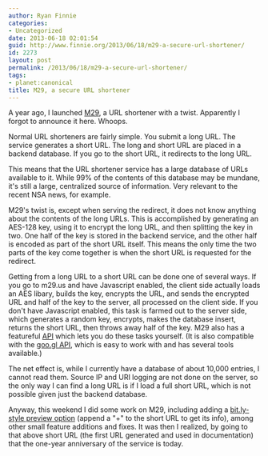 ```yaml
---
author: Ryan Finnie
categories:
- Uncategorized
date: 2013-06-18 02:01:54
guid: http://www.finnie.org/2013/06/18/m29-a-secure-url-shortener/
id: 2273
layout: post
permalink: /2013/06/18/m29-a-secure-url-shortener/
tags:
- planet:canonical
title: M29, a secure URL shortener
---
```

A year ago, I launched [M29](http://m29.us/), a URL shortener with a twist. Apparently I forgot to announce it here. Whoops.

Normal URL shorteners are fairly simple. You submit a long URL. The service generates a short URL. The long and short URL are placed in a backend database. If you go to the short URL, it redirects to the long URL.

This means that the URL shortener service has a large database of URLs available to it. While 99% of the contents of this database may be mundane, it's still a large, centralized source of information. Very relevant to the recent NSA news, for example.

M29's twist is, except when serving the redirect, it does not know anything about the contents of the long URLs. This is accomplished by generating an AES-128 key, using it to encrypt the long URL, and then splitting the key in two. One half of the key is stored in the backend service, and the other half is encoded as part of the short URL itself. This means the only time the two parts of the key come together is when the short URL is requested for the redirect.

Getting from a long URL to a short URL can be done one of several ways. If you go to m29.us and have Javascript enabled, the client side actually loads an AES libary, builds the key, encrypts the URL, and sends the encrypted URL and half of the key to the server, all processed on the client side. If you don't have Javascript enabled, this task is farmed out to the server side, which generates a random key, encrypts, makes the database insert, returns the short URL, then throws away half of the key. M29 also has a featureful [API](http://m29.us/api/) which lets you do these tasks yourself. (It is also compatible with the [goo.gl API](https://developers.google.com/url-shortener/), which is easy to work with and has several tools available.)

The net effect is, while I currently have a database of about 10,000 entries, I cannot read them. Source IP and URI logging are not done on the server, so the only way I can find a long URL is if I load a full short URL, which is not possible given just the backend database.

Anyway, this weekend I did some work on M29, including adding a [bit.ly-style preview option](http://m29.us/AQ/UN3yIzB_FrI+) (append a "+" to the short URL to get its info), among other small feature additions and fixes. It was then I realized, by going to that above short URL (the first URL generated and used in documentation) that the one-year anniversary of the service is today.
